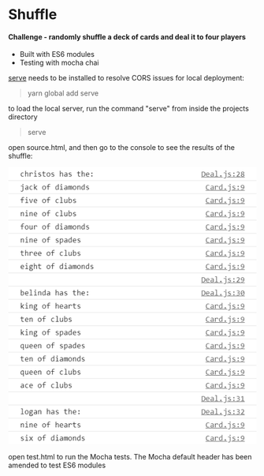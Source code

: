 Shuffle
=================

#### Challenge - randomly shuffle a deck of cards and deal it to four players

* Built with ES6 modules
* Testing with mocha chai

[serve](https://www.npmjs.com/package/serve) needs to be installed to resolve CORS issues for local deployment:

> yarn global add serve

to load the local server, run the command "serve" from inside the projects directory

>serve

open source.html, and then go to the console to see the results of the shuffle:

![img1]

[img1]: https://github.com/ckpantelides/shuffle/blob/assets/shuffle.PNG

open test.html to run the Mocha tests. The Mocha default header has been amended to test ES6
modules
